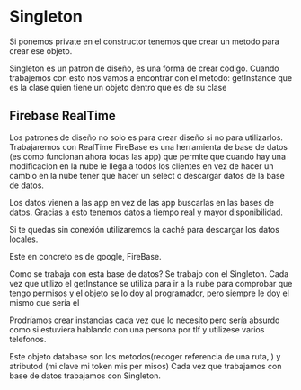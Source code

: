 # Singleton

Si ponemos private en el constructor
tenemos que crear un metodo para crear ese objeto.

Singleton es un patron de diseño, es una forma de crear codigo. 
Cuando trabajemos con esto nos vamos a encontrar con el metodo: getInstance
que es la clase quien tiene un objeto dentro que es de su clase

## Firebase RealTime
Los patrones de diseño no solo es para crear diseño si no para utilizarlos.
Trabajaremos con RealTime
FireBase es una herramienta de base de datos (es como funcionan ahora todas
las app) que permite que cuando hay una modificacion en la nube le llega a todos 
los clientes en vez de hacer un cambio en la nube tener que hacer un select o 
descargar datos de la base de datos.

Los datos vienen a las app en vez de las app buscarlas en las bases de datos.
Gracias a esto tenemos datos a tiempo real y mayor disponibilidad.

Si te quedas sin conexión utilizaremos la caché para descargar los datos locales. 

Este en concreto es de google, FireBase.

Como se trabaja con esta base de datos? Se trabajo con el Singleton.
Cada vez que utilizo el getInstance se utiliza para ir a la nube para comprobar
que tengo permisos y el objeto se lo doy al programador, pero siempre le 
doy el mismo que sería el 

Prodríamos crear instancias cada vez que lo necesito pero sería absurdo como 
si estuviera hablando con una persona por tlf y utilizese varios telefonos.

Este objeto database son los metodos(recoger referencia de una ruta, ) y atributod (mi clave mi token mis per
misos)
Cada vez que trabajamos con base de datos trabajamos con Singleton.

